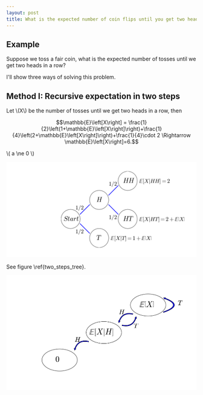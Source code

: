 ```yaml
---
layout: post
title: What is the expected number of coin flips until you get two heads in a row?
---
```


## Example

Suppose we toss a fair coin, what is the expected number of tosses until we get two heads in a row?

I'll show three ways of solving this problem.

## Method I: Recursive expectation in two steps

Let \\(X\\) be the number of tosses until we get two heads in a row, then 

$$\mathbb{E}\left[X\right] = \frac{1}{2}\left(1+\mathbb{E}\left[X\right]\right)+\frac{1}{4}\left(2+\mathbb{E}\left[X\right]\right)+\frac{1}{4}\cdot 2 \Rightarrow \mathbb{E}\left[X\right]=6.$$

\\( a \ne 0 \\)

![two_steps_tree](/images/two_steps_tree.png?raw=true)

See figure \ref{two_steps_tree}.

![](/images/two_steps_transition.png?raw=true)
